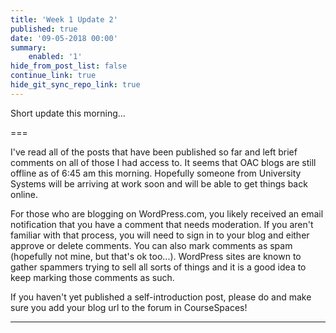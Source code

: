 ```yaml
---
title: 'Week 1 Update 2'
published: true
date: '09-05-2018 00:00'
summary:
    enabled: '1'
hide_from_post_list: false
continue_link: true
hide_git_sync_repo_link: true
---
```


Short update this morning...

===

I've read all of the posts that have been published so far and left brief comments on all of those I had access to. It seems that OAC blogs are still offline as of 6:45 am this morning. Hopefully someone from University Systems will be arriving at work soon and will be able to get things back online.

For those who are blogging on WordPress.com, you likely received an email notification that you have a comment that needs moderation. If you aren't familiar with that process, you will need to sign in to your blog and either approve or delete comments. You can also mark comments as spam (hopefully not mine, but that's ok too...). WordPress sites are known to gather spammers trying to sell all sorts of things and it is a good idea to keep marking those comments as such.

If you haven't yet published a self-introduction post, please do and make sure you add your blog url to the forum in CourseSpaces!



---
